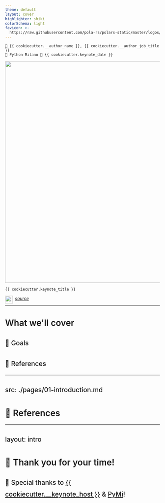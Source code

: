 ```yaml
---
theme: default
layout: cover
highlighter: shiki
colorSchema: light
favicon: >-
  https://raw.githubusercontent.com/pola-rs/polars-static/master/logos/polars-logo-dark.svg
---
```


<style>
h1 {
  font-weight: 600 !important;
}

h2 {
  font-weight: 450 !important;
  line-height: 1.8 !important;
}

blockquote {
  font-size: 20 !important;
}
</style>

<div class="absolute top-10">

    👤 {{ cookiecutter.__author_name }}, {{ cookiecutter.__author_job_title }}
    🐍 Python Milano 📆 {{ cookiecutter.keynote_date }}
</div>


<div class="absolute bottom-20">

  <img src="/path/to/image" width="720">
  <br>
    
    {{ cookiecutter.keynote_title }}
</div>

<div class="absolute bottom-5">

<a href="github.com/baggiponte/{{ cookiecutter.keynote_shortname }}">

<img height="25" width="25" align="left" style="margin-right:0.5em" src="https://cdn.simpleicons.org/github"> <u><i>source</i></u>

</a>

</div>

---

# What we'll cover

<v-clicks>

## 🎯 Goals

## 🔖 References

</v-clicks>


---
src: ./pages/01-introduction.md
---

# 🔖 References


---
layout: intro
---

# 🙏 Thank you for your time!
## 🎉 Special thanks to [{{ cookiecutter.__keynote_host }}]() & [PyMi](http://milano.python.it/)!
